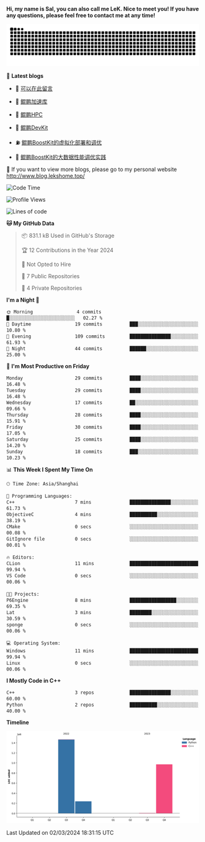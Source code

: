 **Hi, my name is Sal, you can also call me LeK. Nice to meet you! If you have any questions, please feel free to contact me at any time!**

![snake](https://raw.githubusercontent.com/LeKZzzz/LeKZzzz/output/github-contribution-grid-snake.svg)

👀 **Latest blogs**
<!-- BLOG-POST-LIST:START -->
- 🫣 [可以在此留言](http://www.blog.lekshome.top/2024/03/03/ke-yi-zai-ci-liu-yan/) 

- 🧐 [鲲鹏加速库](http://www.blog.lekshome.top/2024/03/02/kun-peng-jia-su-ku/) 

- 🤖 [鲲鹏HPC](http://www.blog.lekshome.top/2024/03/02/kun-peng-hpc/) 

- 📝 [鲲鹏DevKit](http://www.blog.lekshome.top/2024/03/02/kun-peng-devkit/) 

- ⛽️ [鲲鹏BoostKit的虚拟化部署和调优](http://www.blog.lekshome.top/2024/03/02/kun-peng-boostkit-de-xu-ni-hua-bu-shu-he-diao-you/) 

- 🦣 [鲲鹏BoostKit的大数据性能调优实践](http://www.blog.lekshome.top/2024/03/02/kun-peng-boostkit-de-da-shu-ju-xing-neng-diao-you-shi-jian/) 
<!-- BLOG-POST-LIST:END -->
🥰 If you want to view more blogs, please go to my personal website http://www.blog.lekshome.top/

<!--START_SECTION:waka-->
![Code Time](http://img.shields.io/badge/Code%20Time-171%20hrs%201%20min-blue)

![Profile Views](http://img.shields.io/badge/Profile%20Views-64-blue)

![Lines of code](https://img.shields.io/badge/From%20Hello%20World%20I%27ve%20Written-2.7%20million%20lines%20of%20code-blue)

**🐱 My GitHub Data** 

> 📦 831.1 kB Used in GitHub's Storage 
 > 
> 🏆 12 Contributions in the Year 2024
 > 
> 🚫 Not Opted to Hire
 > 
> 📜 7 Public Repositories 
 > 
> 🔑 4 Private Repositories 
 > 
**I'm a Night 🦉** 

```text
🌞 Morning                4 commits           █░░░░░░░░░░░░░░░░░░░░░░░░   02.27 % 
🌆 Daytime                19 commits          ███░░░░░░░░░░░░░░░░░░░░░░   10.80 % 
🌃 Evening                109 commits         ███████████████░░░░░░░░░░   61.93 % 
🌙 Night                  44 commits          ██████░░░░░░░░░░░░░░░░░░░   25.00 % 
```
📅 **I'm Most Productive on Friday** 

```text
Monday                   29 commits          ████░░░░░░░░░░░░░░░░░░░░░   16.48 % 
Tuesday                  29 commits          ████░░░░░░░░░░░░░░░░░░░░░   16.48 % 
Wednesday                17 commits          ██░░░░░░░░░░░░░░░░░░░░░░░   09.66 % 
Thursday                 28 commits          ████░░░░░░░░░░░░░░░░░░░░░   15.91 % 
Friday                   30 commits          ████░░░░░░░░░░░░░░░░░░░░░   17.05 % 
Saturday                 25 commits          ████░░░░░░░░░░░░░░░░░░░░░   14.20 % 
Sunday                   18 commits          ███░░░░░░░░░░░░░░░░░░░░░░   10.23 % 
```


📊 **This Week I Spent My Time On** 

```text
🕑︎ Time Zone: Asia/Shanghai

💬 Programming Languages: 
C++                      7 mins              ███████████████░░░░░░░░░░   61.73 % 
ObjectiveC               4 mins              ██████████░░░░░░░░░░░░░░░   38.19 % 
CMake                    0 secs              ░░░░░░░░░░░░░░░░░░░░░░░░░   00.08 % 
GitIgnore file           0 secs              ░░░░░░░░░░░░░░░░░░░░░░░░░   00.01 % 

🔥 Editors: 
CLion                    11 mins             █████████████████████████   99.94 % 
VS Code                  0 secs              ░░░░░░░░░░░░░░░░░░░░░░░░░   00.06 % 

🐱‍💻 Projects: 
P6Engine                 8 mins              █████████████████░░░░░░░░   69.35 % 
Lat                      3 mins              ████████░░░░░░░░░░░░░░░░░   30.59 % 
sponge                   0 secs              ░░░░░░░░░░░░░░░░░░░░░░░░░   00.06 % 

💻 Operating System: 
Windows                  11 mins             █████████████████████████   99.94 % 
Linux                    0 secs              ░░░░░░░░░░░░░░░░░░░░░░░░░   00.06 % 
```

**I Mostly Code in C++** 

```text
C++                      3 repos             ███████████████░░░░░░░░░░   60.00 % 
Python                   2 repos             ██████████░░░░░░░░░░░░░░░   40.00 % 
```



**Timeline**

![Lines of Code chart](https://raw.githubusercontent.com/LeKZzzz/LeKZzzz/master/assets/bar_graph.png)


 Last Updated on 02/03/2024 18:31:15 UTC
<!--END_SECTION:waka-->
